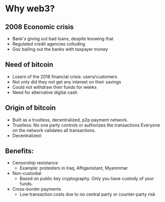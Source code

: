# Why web3?

## 2008 Economic crisis
* Bank's giving out bad loans, despite knowing that
* Regulated credit agencies colluding
* Gov bailing out the banks with taxpayer money

## Need of bitcoin
* Losers of the 2018 financial crisis: users/customers
* Not only did they not get any interest on their savings
* Could not withdraw their funds for weeks
* Need for alternative digital cash

## Origin of bitcoin

* Built as a trustless, decentralized, p2p payment network.
* Trustless: No one party controls or authorizes the transactions
    Everyone on the network validates all transactions.
* Decentralized: 

## Benefits:
* Censorship resistance
    - Example: protesters in Iraq, Afhganistant, Myanmmar
* Non-custodial
    - Based on public key cryptography. Only you have custody of your funds. 
* Cross-border payments
    - Low transaction costs due to no central party or counter-party risk
